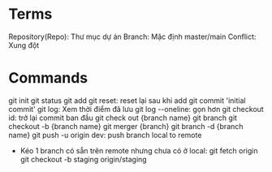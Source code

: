 # Terms


Repository(Repo): Thư mục dự án
Branch: Mặc định master/main
Conflict: Xung đột
# Commands

git init
git status
git add
git reset: reset lại sau khi add
git commit 'initial commit'
git log: Xem thời điểm đã lưu
git log --oneline: gọn hơn
git checkout id: trở lại commit ban đầu
git check out {branch name}
git branch
git checkout -b {branch name}
git merger {branch}
git branch -d {branch name}
git push -u origin dev: push branch local to remote

- Kéo 1 branch có sẵn trên remote nhưng chưa có ở local:
git fetch origin 
git checkout -b staging origin/staging